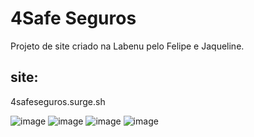 # 4Safe Seguros

Projeto de site criado na Labenu pelo Felipe e Jaqueline.

## site:
4safeseguros.surge.sh


![image](https://user-images.githubusercontent.com/68256101/120109947-ff963080-c141-11eb-93f3-706885a0aa3a.png)
![image](https://user-images.githubusercontent.com/68256101/120109961-13419700-c142-11eb-970e-a23da16d4d86.png)
![image](https://user-images.githubusercontent.com/68256101/120109976-1dfc2c00-c142-11eb-8a33-70496a4e75f2.png)
![image](https://user-images.githubusercontent.com/68256101/120110194-e80b7780-c142-11eb-9aec-493a09013469.png)

